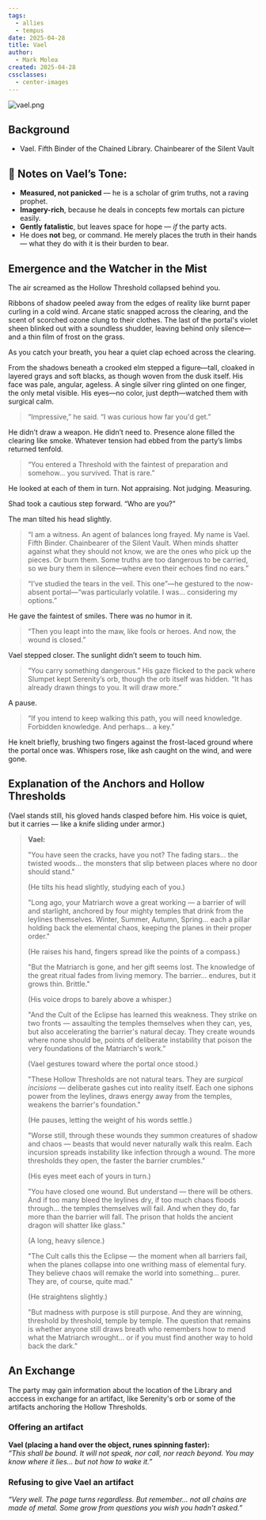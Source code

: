 ```yaml
---
tags:
  - allies
  - tempus
date: 2025-04-28
title: Vael
author:
  - Mark Molea
created: 2025-04-28
cssclasses:
  - center-images
---
```

![vael.png](/images/vael.png)

## Background

- Vael. Fifth Binder of the Chained Library. Chainbearer of the Silent Vault

## 🌿 Notes on Vael’s Tone:

- **Measured, not panicked** — he is a scholar of grim truths, not a raving prophet.
- **Imagery-rich**, because he deals in concepts few mortals can picture easily.
- **Gently fatalistic**, but leaves space for hope — _if_ the party acts.
- He does **not** beg, or command. He merely places the truth in their hands — what they do with it is their burden to bear.

## Emergence and the Watcher in the Mist

The air screamed as the Hollow Threshold collapsed behind you.

Ribbons of shadow peeled away from the edges of reality like burnt paper curling in a cold wind. Arcane static snapped across the clearing, and the scent of scorched ozone clung to their clothes. The last of the portal's violet sheen blinked out with a soundless shudder, leaving behind only silence—and a thin film of frost on the grass.

As you catch your breath, you hear a quiet clap echoed across the clearing.

From the shadows beneath a crooked elm stepped a figure—tall, cloaked in layered grays and soft blacks, as though woven from the dusk itself. His face was pale, angular, ageless. A single silver ring glinted on one finger, the only metal visible. His eyes—no color, just depth—watched them with surgical calm.

> “Impressive,” he said. “I was curious how far you'd get.”

He didn’t draw a weapon. He didn’t need to. Presence alone filled the clearing like smoke. Whatever tension had ebbed from the party’s limbs returned tenfold.

> “You entered a Threshold with the faintest of preparation and somehow… you survived. That is rare.”

He looked at each of them in turn. Not appraising. Not judging. Measuring.

Shad took a cautious step forward. “Who are you?”

The man tilted his head slightly.

> “I am a witness. An agent of balances long frayed. My name is Vael. Fifth Binder. Chainbearer of the Silent Vault. When minds shatter against what they should not know, we are the ones who pick up the pieces. Or burn them. Some truths are too dangerous to be carried, so we bury them in silence—where even their echoes find no ears.”

> “I’ve studied the tears in the veil. This one”—he gestured to the now-absent portal—“was particularly volatile. I was… considering my options.”

He gave the faintest of smiles. There was no humor in it.

> “Then you leapt into the maw, like fools or heroes. And now, the wound is closed.”

Vael stepped closer. The sunlight didn’t seem to touch him.

> “You carry something dangerous.” His gaze flicked to the pack where Slumpet kept Serenity’s orb, though the orb itself was hidden. “It has already drawn things to you. It will draw more.”

A pause.

> “If you intend to keep walking this path, you will need knowledge. Forbidden knowledge. And perhaps... a key.”

He knelt briefly, brushing two fingers against the frost-laced ground where the portal once was. Whispers rose, like ash caught on the wind, and were gone.

## Explanation of the Anchors and Hollow Thresholds

(Vael stands still, his gloved hands clasped before him. His voice is quiet, but it carries — like a knife sliding under armor.)

> **Vael:**
> 
> "You have seen the cracks, have you not? The fading stars... the twisted woods... the monsters that slip between places where no door should stand."
> 
> (He tilts his head slightly, studying each of you.)
> 
> "Long ago, your Matriarch wove a great working — a barrier of will and starlight, anchored by four mighty temples that drink from the leylines themselves. Winter, Summer, Autumn, Spring... each a pillar holding back the elemental chaos, keeping the planes in their proper order."
> 
> (He raises his hand, fingers spread like the points of a compass.)
> 
> "But the Matriarch is gone, and her gift seems lost. The knowledge of the great ritual fades from living memory. The barrier... endures, but it grows thin. Brittle."
> 
> (His voice drops to barely above a whisper.)
> 
> "And the Cult of the Eclipse has learned this weakness. They strike on two fronts — assaulting the temples themselves when they can, yes, but also accelerating the barrier's natural decay. They create wounds where none should be, points of deliberate instability that poison the very foundations of the Matriarch's work."
> 
> (Vael gestures toward where the portal once stood.)
> 
> "These Hollow Thresholds are not natural tears. They are _surgical incisions_ — deliberate gashes cut into reality itself. Each one siphons power from the leylines, draws energy away from the temples, weakens the barrier's foundation."
> 
> (He pauses, letting the weight of his words settle.)
> 
> "Worse still, through these wounds they summon creatures of shadow and chaos — beasts that would never naturally walk this realm. Each incursion spreads instability like infection through a wound. The more thresholds they open, the faster the barrier crumbles."
> 
> (His eyes meet each of yours in turn.)
> 
> "You have closed one wound. But understand — there will be others. And if too many bleed the leylines dry, if too much chaos floods through... the temples themselves will fail. And when they do, far more than the barrier will fall. The prison that holds the ancient dragon will shatter like glass."
> 
> (A long, heavy silence.)
> 
> "The Cult calls this the Eclipse — the moment when all barriers fail, when the planes collapse into one writhing mass of elemental fury. They believe chaos will remake the world into something... purer. They are, of course, quite mad."
> 
> (He straightens slightly.)
> 
> "But madness with purpose is still purpose. And they are winning, threshold by threshold, temple by temple. The question that remains is whether anyone still draws breath who remembers how to mend what the Matriarch wrought... or if you must find another way to hold back the dark."

## An Exchange

The party may gain information about the location of the Library and acccess in exchange for an artifact, like Serenity's orb or some of the artifacts anchoring the Hollow Thresholds.

### Offering an artifact

**Vael (placing a hand over the object, runes spinning faster):**  
_“This shall be bound. It will not speak, nor call, nor reach beyond. You may know where it lies… but not how to wake it.”_

### Refusing to give Vael an artifact

_“Very well. The page turns regardless. But remember… not all chains are made of metal. Some grow from questions you wish you hadn’t asked.”_